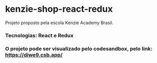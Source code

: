 # kenzie-shop-react-redux

Projeto proposto pela escola Kenzie Academy Brasil.

### Tecnologias: React e Redux

### O projeto pode ser visualizado pelo codesandbox, pelo link: https://diwe9.csb.app/
